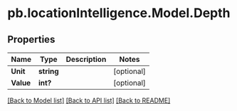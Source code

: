 # pb.locationIntelligence.Model.Depth
## Properties

Name | Type | Description | Notes
------------ | ------------- | ------------- | -------------
**Unit** | **string** |  | [optional] 
**Value** | **int?** |  | [optional] 

[[Back to Model list]](../README.md#documentation-for-models) [[Back to API list]](../README.md#documentation-for-api-endpoints) [[Back to README]](../README.md)

